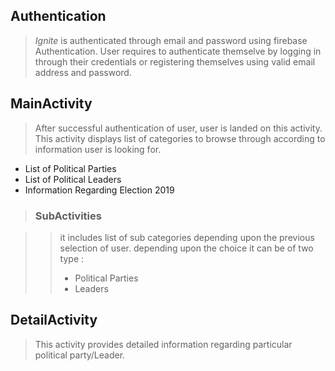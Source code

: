 ## Authentication

> <I> Ignite </I> is authenticated through email and password using firebase Authentication. User requires to authenticate themselve by logging in through their credentials or registering themselves using valid email address and password.

## MainActivity

> After successful authentication of user, user is landed on this activity. This activity displays list of categories to browse through according to information user is looking for. 
* List of Political Parties
* List of Political Leaders
* Information Regarding Election 2019

> ### SubActivities

>> it includes list of sub categories depending upon the previous selection of user. depending upon the choice it can be of two type :
>> * Political Parties
>> * Leaders

## DetailActivity

> This activity provides detailed information regarding particular political party/Leader.

